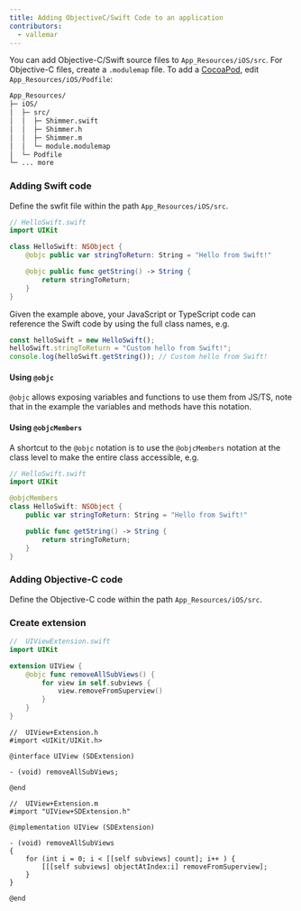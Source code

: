 ```yaml
---
title: Adding ObjectiveC/Swift Code to an application
contributors:
  - vallemar
---
```



You can add Objective-C/Swift source files to `App_Resources/iOS/src`. For Objective-C files, create a `.modulemap` file. To add a [CocoaPod](https://guides.cocoapods.org/using/getting-started.html), edit `App_Resources/iOS/Podfile`:

```bash
App_Resources/
├─ iOS/
│  ├─ src/
│  │  ├─ Shimmer.swift
│  │  ├─ Shimmer.h
│  │  ├─ Shimmer.m
│  │  └─ module.modulemap
│  └─ Podfile
└─ ... more
```


### Adding Swift code

Define the swfit file within the path `App_Resources/iOS/src`.


```swift
// HelloSwift.swift
import UIKit

class HelloSwift: NSObject {
    @objc public var stringToReturn: String = "Hello from Swift!"

    @objc public func getString() -> String {
        return stringToReturn;
    }
}
```

Given the example above, your JavaScript or TypeScript code can reference the Swift code by using the full class names, e.g.

```ts
const helloSwift = new HelloSwift();
helloSwift.stringToReturn = "Custom hello from Swift!";
console.log(helloSwift.getString()); // Custom hello from Swift!
```

#### Using `@objc`

`@objc` allows exposing variables and functions to use them from JS/TS, note that in the example the variables and methods have this notation.

#### Using `@objcMembers`

A shortcut to the `@objc` notation is to use the `@objcMembers` notation at the class level to make the entire class accessible, e.g.

```swift
// HelloSwift.swift
import UIKit

@objcMembers
class HelloSwift: NSObject {
    public var stringToReturn: String = "Hello from Swift!"

    public func getString() -> String {
        return stringToReturn;
    }
}
```

### Adding Objective-C code

Define the Objective-C code within the path `App_Resources/iOS/src`.

### Create extension
```swift
//  UIViewExtension.swift
import UIKit

extension UIView {
    @objc func removeAllSubViews() {
        for view in self.subviews {
            view.removeFromSuperview()
        }
    }
}
```

```objc
//  UIView+Extension.h
#import <UIKit/UIKit.h>

@interface UIView (SDExtension)

- (void) removeAllSubViews;

@end
```

```objc
//  UIView+Extension.m
#import "UIView+SDExtension.h"

@implementation UIView (SDExtension)

- (void) removeAllSubViews
{
    for (int i = 0; i < [[self subviews] count]; i++ ) {
        [[[self subviews] objectAtIndex:i] removeFromSuperview];
    }
}

@end
```